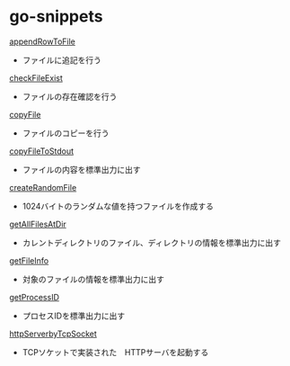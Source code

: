 # go-snippets

[appendRowToFile](https://github.com/t0w4/go-snippets/blob/master/snippets/appendRowToFile/main.go)
- ファイルに追記を行う

[checkFileExist](https://github.com/t0w4/go-snippets/blob/master/snippets/checkFileExist/main.go)
- ファイルの存在確認を行う

[copyFile](https://github.com/t0w4/go-snippets/blob/master/snippets/copyFile/main.go)
- ファイルのコピーを行う

[copyFileToStdout](https://github.com/t0w4/go-snippets/blob/master/snippets/copyFileToStdout/main.go)
- ファイルの内容を標準出力に出す

[createRandomFile](https://github.com/t0w4/go-snippets/blob/master/snippets/createRandomFile/main.go)
- 1024バイトのランダムな値を持つファイルを作成する

[getAllFilesAtDir](https://github.com/t0w4/go-snippets/blob/master/snippets/getAllFilesAtDir/main.go)
- カレントディレクトリのファイル、ディレクトリの情報を標準出力に出す

[getFileInfo](https://github.com/t0w4/go-snippets/blob/master/snippets/getFileInfo/main.go)
- 対象のファイルの情報を標準出力に出す

[getProcessID](https://github.com/t0w4/go-snippets/blob/master/snippets/getProcessID/main.go)
- プロセスIDを標準出力に出す

[httpServerbyTcpSocket](https://github.com/t0w4/go-snippets/blob/master/snippets/httpServerbyTcpSocket/main.go)
- TCPソケットで実装された　HTTPサーバを起動する
